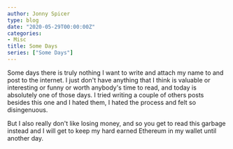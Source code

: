 ```yaml
---
author: Jonny Spicer
type: blog
date: "2020-05-29T00:00:00Z"
categories:
- Misc
title: Some Days
series: ["Some Days"]
---
```

Some days there is truly nothing I want to write and attach my name to and post to the internet. I just don't have anything that I think is valuable or interesting or funny or worth
anybody's time to read, and today is absolutely one of those days. I tried writing a couple of others posts besides this one and I hated them, I hated the process and felt so
disingenuous.

But I also really don't like losing money, and so you get to read this garbage instead and I will get to keep my hard earned Ethereum in my wallet until another day.
